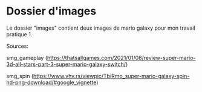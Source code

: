 # Dossier d'images
Le dossier "images" contient deux images de mario galaxy pour mon travail pratique 1.

Sources: 

smg_gameplay (https://thatsallgames.com/2021/01/08/review-super-mario-3d-all-stars-part-3-super-mario-galaxy-switch/)

smg_spin (https://www.vhv.rs/viewpic/TbiRmo_super-mario-galaxy-spin-hd-png-download/#google_vignette) 
